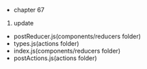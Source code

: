 - chapter 67
1. update
- postReducer.js(components/reducers folder)
- types.js(actions folder)
- index.js(components/reducers folder)
- postActions.js(actions folder)
